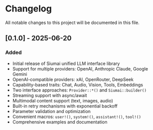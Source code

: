 # Changelog

All notable changes to this project will be documented in this file.

## [0.1.0] - 2025-06-20

### Added

- Initial release of Siumai unified LLM interface library
- Support for multiple providers: OpenAI, Anthropic Claude, Google Gemini
- OpenAI-compatible providers: xAI, OpenRouter, DeepSeek
- Capability-based traits: Chat, Audio, Vision, Tools, Embeddings
- Two interface approaches: `Provider::*()` and `Siumai::builder()`
- Streaming support with async/await
- Multimodal content support (text, images, audio)
- Built-in retry mechanisms with exponential backoff
- Parameter validation and optimization
- Convenient macros: `user!()`, `system!()`, `assistant!()`, `tool!()`
- Comprehensive examples and documentation
